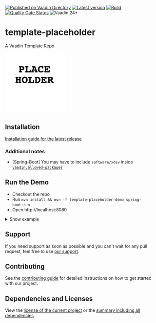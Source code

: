 [![Published on Vaadin Directory](https://img.shields.io/badge/Vaadin%20Directory-published-00b4f0?logo=vaadin)](https://vaadin.com/directory/component/template-placeholder)
[![Latest version](https://img.shields.io/maven-central/v/software.xdev/template-placeholder?logo=apache%20maven)](https://mvnrepository.com/artifact/software.xdev/template-placeholder)
[![Build](https://img.shields.io/github/actions/workflow/status/xdev-software/template-placeholder/check-build.yml?branch=develop)](https://github.com/xdev-software/template-placeholder/actions/workflows/check-build.yml?query=branch%3Adevelop)
[![Quality Gate Status](https://sonarcloud.io/api/project_badges/measure?project=xdev-software_template-placeholder&metric=alert_status)](https://sonarcloud.io/dashboard?id=xdev-software_template-placeholder)
![Vaadin 24+](https://img.shields.io/badge/Vaadin%20Platform/Flow-24+-00b4f0)

# template-placeholder
A Vaadin Template Repo

![demo](assets/demo.png)


## Installation
[Installation guide for the latest release](https://github.com/xdev-software/template-placeholder/releases/latest#Installation)

### Additional notes
* [Spring-Boot] You may have to include ``software/xdev`` inside [``vaadin.allowed-packages``](https://vaadin.com/docs/latest/integrations/spring/configuration#configure-the-scanning-of-packages)

## Run the Demo
* Checkout the repo
* Run ``mvn install && mvn -f template-placeholder-demo spring-boot:run``
* Open http://localhost:8080

<details>
  <summary>Show example</summary>
  
  ![demo](assets/demo.avif)
</details>

## Support
If you need support as soon as possible and you can't wait for any pull request, feel free to use [our support](https://xdev.software/en/services/support).

## Contributing
See the [contributing guide](./CONTRIBUTING.md) for detailed instructions on how to get started with our project.

## Dependencies and Licenses
View the [license of the current project](LICENSE) or the [summary including all dependencies](https://xdev-software.github.io/template-placeholder/dependencies)
